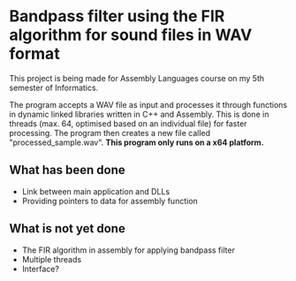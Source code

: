 # Bandpass filter using the FIR algorithm for sound files in WAV format
This project is being made for Assembly Languages course on my 5th semester of Informatics.

The program accepts a WAV file as input and processes it through functions in dynamic linked libraries written in C++ and Assembly. This is done in threads (max. 64, optimised based on an individual file) for faster processing. The program then creates a new file called "processed_sample.wav". **This program only runs on a x64 platform.**

## What has been done
- Link between main application and DLLs
- Providing pointers to data for assembly function

## What is not yet done
- The FIR algorithm in assembly for applying bandpass filter
- Multiple threads
- Interface?

